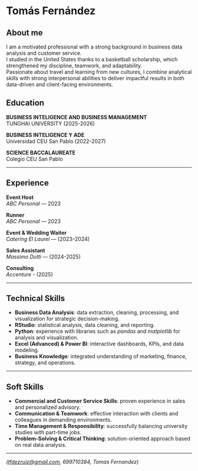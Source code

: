 # Tomás Fernández

## About me

I am a motivated professional with a strong background in business data analysis and customer service.  
I studied in the United States thanks to a basketball scholarship, which strengthened my discipline, teamwork, and adaptability.  
Passionate about travel and learning from new cultures, I combine analytical skills with strong interpersonal abilities to deliver impactful results in both data-driven and client-facing environments. 

## Education

__BUSINESS INTELIGENCE AND BUSINESS MANAGEMENT__    
TUNGHAI UNIVERSITY (2025-2026)

__BUSINESS INTELIGENCE Y ADE__  
Universidad CEU San Pablo (2022-2027)

__SCIENCE BACCALAUREATE__   
Colegio CEU San Pablo

---
## Experience


**Event Host**  
*ABC Personal* — 2023  

**Runner**  
*ABC Personal* — 2023  

**Event & Wedding Waiter**  
*Catering El Laurel* — (2023–2024)  

**Sales Assistant**  
*Massimo Dutti* — (2024-2025) 

**Consulting**  
*Accenture* - (2025)

---
## Technical Skills
- **Business Data Analysis**: data extraction, cleaning, processing, and visualization for strategic decision-making.  
- **RStudio**: statistical analysis, data cleaning, and reporting.  
- **Python**: experience with libraries such as *pandas* and *matplotlib* for analysis and visualization.  
- **Excel (Advanced) & Power BI**: interactive dashboards, KPIs, and data modeling.  
- **Business Knowledge**: integrated understanding of marketing, finance, strategy, and operations.  

---

## Soft Skills
- **Commercial and Customer Service Skills**: proven experience in sales and personalized advisory.  
- **Communication & Teamwork**: effective interaction with clients and colleagues in demanding environments.  
- **Time Management & Responsibility**: successfully balancing university studies with part-time jobs.  
- **Problem-Solving & Critical Thinking**: solution-oriented approach based on real data analysis.  

---

*(tfdezruiz@gmail.com, 699710384, Tomas Fernandez)*